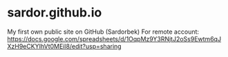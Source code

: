 # sardor.github.io
My first own public site on GitHub (Sardorbek)
For remote account: https://docs.google.com/spreadsheets/d/1OqpMz9Y3RNjtJ2oSs9Ewtm6qJXzH9eCKYIhVt0MEil8/edit?usp=sharing

